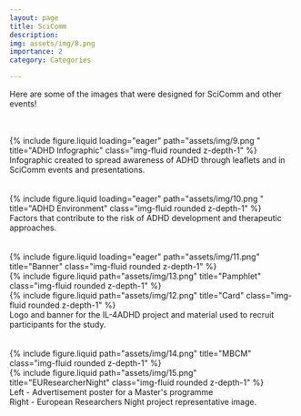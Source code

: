 ```yaml
---
layout: page
title: SciComm
description: 
img: assets/img/8.png
importance: 2
category: Categories

---
```


Here are some of the images that were designed for SciComm and other events!

<br />
<br />

<div class="row">
    <div class="col-xxl mt-3 mt-md-0">
        {% include figure.liquid loading="eager" path="assets/img/9.png  " title="ADHD Infographic" class="img-fluid rounded z-depth-1" %}
    </div>
</div>
<div class="caption">
    Infographic created to spread awareness of ADHD through leaflets and in SciComm events and presentations.
</div>

<br />
<br />


<div class="row">
    <div class="col-xxl mt-3 mt-md-0">
        {% include figure.liquid loading="eager" path="assets/img/10.png  " title="ADHD Environment" class="img-fluid rounded z-depth-1" %}
    </div>
</div>
<div class="caption">
    Factors that contribute to the risk of ADHD development and therapeutic approaches.
</div>
   
<br />
<br />


<div class="row">
    <div class="col-sm mt-3 mt-md-0">
        {% include figure.liquid loading="eager" path="assets/img/11.png" title="Banner" class="img-fluid rounded z-depth-1" %}
    </div>
</div>
<div class="row justify-content-sm-center">
    <div class="col-lg mt-3 mt-md-0">
        {% include figure.liquid path="assets/img/13.png" title="Pamphlet" class="img-fluid rounded z-depth-1" %}
    </div>
    <div class="col-lg mt-3 mt-md-0 align-self-center">
        {% include figure.liquid path="assets/img/12.png" title="Card" class="img-fluid rounded z-depth-1" %}
    </div>
</div>
<div class="caption">
    Logo and banner for the IL-4ADHD project and material used to recruit participants for the study.
</div>

<br />
<br />


<div class="row justify-content-sm-center">
    <div class="col-lg mt-3 mt-md-0 align-self-center">
        {% include figure.liquid path="assets/img/14.png" title="MBCM" class="img-fluid rounded z-depth-1" %}
    </div>
    <div class="col-lg mt-3 mt-md-0 align-self-center">
        {% include figure.liquid path="assets/img/15.png" title="EUResearcherNight" class="img-fluid rounded z-depth-1" %}
    </div>
</div>
<div class="caption">
    Left - Advertisement poster for a Master's programme<br />
    Right - European Researchers Night project representative image.
</div>


  